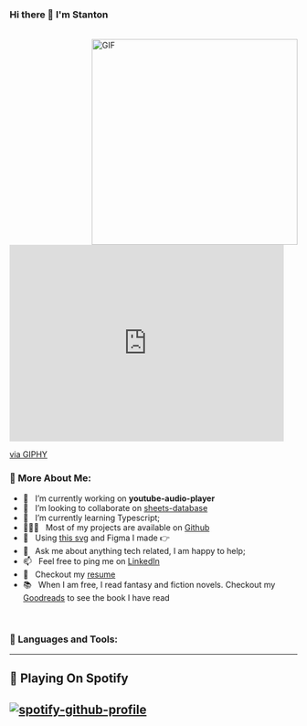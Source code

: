 ### Hi there 👋 I'm Stanton

<br/>

<img align="right" alt="GIF" src="https://media.giphy.com/media/TFPdmm3rdzeZ0kP3zG/giphy.gif?cid=790b7611pq6a09ml5efbj4rijvgf88glyqous84ty8rgpgnd&ep=v1_gifs_search&rid=giphy.gif&ct=g" width="360px"/>
<iframe src="https://giphy.com/embed/JqmupuTVZYaQX5s094" width="480" height="344" frameBorder="0" class="giphy-embed" allowFullScreen></iframe><p><a href="https://giphy.com/gifs/Smolverse-smol-smolverse-swol-JqmupuTVZYaQX5s094">via GIPHY</a></p>
  
### 🧐 More About Me:

- 🔭 &nbsp; I’m currently working on **youtube-audio-player**
- 🤝 &nbsp; I’m looking to collaborate on [sheets-database](https://github.com/rahul-jha98/sheets-database)
- 🌱 &nbsp; I’m currently learning Typescript; 
- 👨🏻‍💻 &nbsp; Most of my projects are available on [Github](https://github.com/rahul-jha98?tab=repositories)
- 🎨 &nbsp; Using [this svg](https://storyset.com/illustration/javascript-frameworks/amico) and Figma I made 👉
- 💬 &nbsp; Ask me about anything tech related, I am happy to help;
- 📫 &nbsp; Feel free to ping me on [LinkedIn](https://www.linkedin.com/in/rahul-jha98/)
- 📝 &nbsp; Checkout my [resume](https://drive.google.com/file/d/1ZpR5pVBTnl_Qybq7GE3MGy1SB1JehVSE/view?usp=sharing)
- 📚 &nbsp; When I am free, I read fantasy and fiction novels. Checkout my [Goodreads](https://www.goodreads.com/rahul-jha98) to see the book I have read

<br>

### 🔨 Languages and Tools:


<hr>
<h2>🎵 Playing On Spotify<h2>  

[![spotify-github-profile](https://spotify-github-profile.vercel.app/api/view?uid=31g34ztrxn562wxby7ea6jgrxple&cover_image=true&theme=default&show_offline=false&background_color=121212&interchange=false&bar_color=53b14f&bar_color_cover=false)](https://github.com/kittinan/spotify-github-profile)
